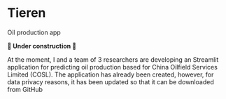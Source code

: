 # Tieren
Oil production app

**👷 Under construction 👷**

At the moment, I and a team of 3 researchers are developing an Streamlit application for predicting oil production based for China Oilfield Services Limited (COSL). The application has already been created, however, for data privacy reasons, it has been updated so that it can be downloaded from GitHub
